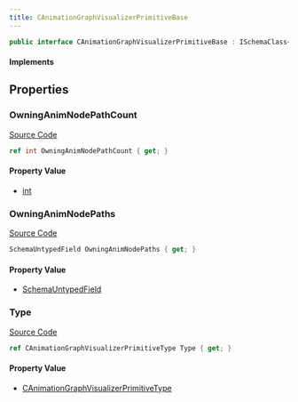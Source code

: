 ```yaml
---
title: CAnimationGraphVisualizerPrimitiveBase
---
```


```csharp
public interface CAnimationGraphVisualizerPrimitiveBase : ISchemaClass<CAnimationGraphVisualizerPrimitiveBase>, ISchemaField, ISchemaClass, INativeHandle
```

#### Implements

## Properties

### OwningAnimNodePathCount

[Source Code](https://github.com/swiftly-solution/swiftlys2/blob/main/managed/src/SwiftlyS2.Generated/Schemas/Interfaces/CAnimationGraphVisualizerPrimitiveBase.cs#L22)

```csharp
ref int OwningAnimNodePathCount { get; }
```

#### Property Value

- [int](https://learn.microsoft.com/dotnet/api/system.int32)

### OwningAnimNodePaths

[Source Code](https://github.com/swiftly-solution/swiftlys2/blob/main/managed/src/SwiftlyS2.Generated/Schemas/Interfaces/CAnimationGraphVisualizerPrimitiveBase.cs#L20)

```csharp
SchemaUntypedField OwningAnimNodePaths { get; }
```

#### Property Value

- [SchemaUntypedField](/docs/api/shared/schemas/schemauntypedfield)

### Type

[Source Code](https://github.com/swiftly-solution/swiftlys2/blob/main/managed/src/SwiftlyS2.Generated/Schemas/Interfaces/CAnimationGraphVisualizerPrimitiveBase.cs#L17)

```csharp
ref CAnimationGraphVisualizerPrimitiveType Type { get; }
```

#### Property Value

- [CAnimationGraphVisualizerPrimitiveType](/docs/api/shared/schemadefinitions/canimationgraphvisualizerprimitivetype)

